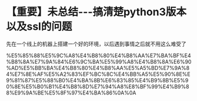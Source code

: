 # 【重要】未总结---搞清楚python3版本以及ssl的问题

先在一个线上的机器上搭建一个好的环境，以后遇到事情之后就不用这么难受了

%E5%85%88%E5%9C%A8%E4%B8%80%E4%B8%AA%E7%BA%BF%E4%B8%8A%E7%9A%84%E6%9C%BA%E5%99%A8%E4%B8%8A%E6%90%AD%E5%BB%BA%E4%B8%80%E4%B8%AA%E5%A5%BD%E7%9A%84%E7%8E%AF%E5%A2%83%EF%BC%8C%E4%BB%A5%E5%90%8E%E9%81%87%E5%88%B0%E4%BA%8B%E6%83%85%E4%B9%8B%E5%90%8E%E5%B0%B1%E4%B8%8D%E7%94%A8%E8%BF%99%E4%B9%88%E9%9A%BE%E5%8F%97%E4%BA%86%0A%0A
